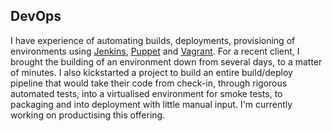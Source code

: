 DevOps
------

I have experience of automating builds, deployments, provisioning of environments using [Jenkins](http://jenkins-ci.org), [Puppet](https://puppetlabs.com/) and [Vagrant](http://vagrantup.com). For a recent client, I brought the building of an environment down from several days, to a matter of minutes. I also kickstarted a project to build an entire build/deploy pipeline that would take their code from check-in, through rigorous automated tests, into a virtualised environment for smoke tests, to packaging and into deployment with little manual input. I'm currently working on productising this offering.